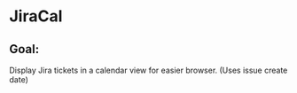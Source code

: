 # JiraCal

## Goal:
  Display Jira tickets in a calendar view for easier browser. (Uses issue create date)
